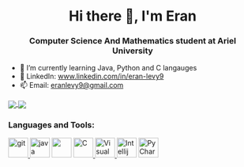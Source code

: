 <h1 align="center">Hi there 👋, I'm Eran</h1>
<h3 align="center">Computer Science And Mathematics student at Ariel University</h3>

- 🌱 I’m currently learning Java, Python and C langauges
- 💬 LinkedIn: www.linkedin.com/in/eran-levy9
- 📫 Email: eranlevy9@gmail.com

<a href="https://github.com/anuraghazra/github-readme-stats">
  <img align="center" src="https://github-readme-stats.vercel.app/api/top-langs/?username=Eran1801&theme=slateorange&layout=compact" />
</a>
<a href="https://github.com/anuraghazra/convoychat">
  <img align="center" src="https://github-readme-stats.vercel.app/api?username=Eran1801&show_icons=true&theme=slateorange&layout=compact&line_height=20" />
</a>

<h3 align="left">Languages and Tools:</h3>
<p align="left"> 
<a href="https://git-scm.com/" target="git"> <img src="https://www.vectorlogo.zone/logos/git-scm/git-scm-icon.svg" alt="git" width="40" height="40"/>  </a>
<img src="https://www.flaticon.com/svg/vstatic/svg/331/331398.svg?token=exp=1617012361~hmac=a50d3cc6aa0e7fa0bb847a947a29631b" alt="java" width="40" height="40"/>  </a>  
<img src="https://www.flaticon.com/svg/vstatic/svg/1387/1387537.svg?token=exp=1617012136~hmac=796bc28b2bb97e2e9fad038660255a82" width="40" height="40"/>  </a>  
<a href="https://en.wikipedia.org/wiki/C_(programming_language)" title="C"> <img src="https://github.com/tomchen/stack-icons/blob/master/logos/c.svg" alt="C" width="40" height="40"/>  </a>  
<a href="https://code.visualstudio.com/" title="Visual Studio Code"> <img src="https://github.com/tomchen/stack-icons/blob/master/logos/visual-studio-code.svg" alt="Visual Studio Code" width="40" height="40"/>  </a>  
<a href="https://www.jetbrains.com/idea/" title="Intellij IDEA"> <img src="https://github.com/tomchen/stack-icons/blob/master/logos/intellij-idea.svg" alt="Intellij IDEA" width="40" height="40"/></a>  
<a href="https://www.jetbrains.com/pycharm/" target="PyCharm"> <img src="https://github.com/tomchen/stack-icons/blob/master/logos/pycharm.svg" alt="PyCharm" width="40" height="40"/></a>
</p>
